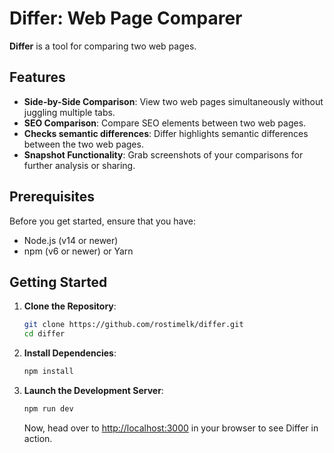 # Differ: Web Page Comparer

**Differ** is a tool for comparing two web pages.

## Features

- **Side-by-Side Comparison**: View two web pages simultaneously without juggling multiple tabs.
- **SEO Comparison**: Compare SEO elements between two web pages.
- **Checks semantic differences**: Differ highlights semantic differences between the two web pages.
- **Snapshot Functionality**: Grab screenshots of your comparisons for further analysis or sharing.

## Prerequisites

Before you get started, ensure that you have:

- Node.js (v14 or newer)
- npm (v6 or newer) or Yarn

## Getting Started

1. **Clone the Repository**:

   ```bash
   git clone https://github.com/rostimelk/differ.git
   cd differ
   ```

2. **Install Dependencies**:

   ```bash
   npm install
   ```

3. **Launch the Development Server**:

   ```bash
   npm run dev
   ```

   Now, head over to [http://localhost:3000](http://localhost:3000) in your browser to see Differ in action.
